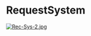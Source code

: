 # RequestSystem
[![Rec-Sys-2.jpg](https://i.postimg.cc/pTzryMdp/Rec-Sys-2.jpg)](https://postimg.cc/vg8bSjfs)
